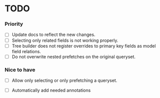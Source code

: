 # TODO

### Priority
- [ ] Update docs to reflect the new changes.
- [ ] Selecting only related fields is not working properly.
- [ ] Tree builder does not register overrides to primary key fields as model field relations.
- [ ] Do not overwrite nested prefetches on the original queryset.

### Nice to have
- [ ] Allow only selecting or only prefetching a queryset.
- [ ] Automatically add needed annotations

